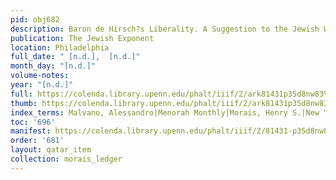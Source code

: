 ```yaml
---
pid: obj682
description: Baron de Hirsch?s Liberality. A Suggestion to the Jewish World.
publication: The Jewish Exponent
location: Philadelphia
full_date: " [n.d.],  [n.d.]"
month_day: "[n.d.]"
volume-notes:
year: "[n.d.]"
full: https://colenda.library.upenn.edu/phalt/iiif/2/ark81431p35d8nw83%2FSHA256E-s7615786--c6efdd8ec06d7e9ea1e6d73bb2a665ef57dbca62ccda04f03f849c50721968a9.jpeg/full/3500,/0/default.jpg
thumb: https://colenda.library.upenn.edu/phalt/iiif/2/ark81431p35d8nw83%2FSHA256E-s7615786--c6efdd8ec06d7e9ea1e6d73bb2a665ef57dbca62ccda04f03f849c50721968a9.jpeg/full/!200,200/0/default.jpg
index_terms: Malvano, Alessandro|Menorah Monthly|Morais, Henry S.|New York Herald
toc: '696'
manifest: https://colenda.library.upenn.edu/phalt/iiif/2/81431-p35d8nw83/manifest
order: '681'
layout: qatar_item
collection: morais_ledger
---
```

